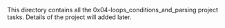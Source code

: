 This directory contains all the 0x04-loops_conditions_and_parsing project tasks.
Details of the project will added later.
